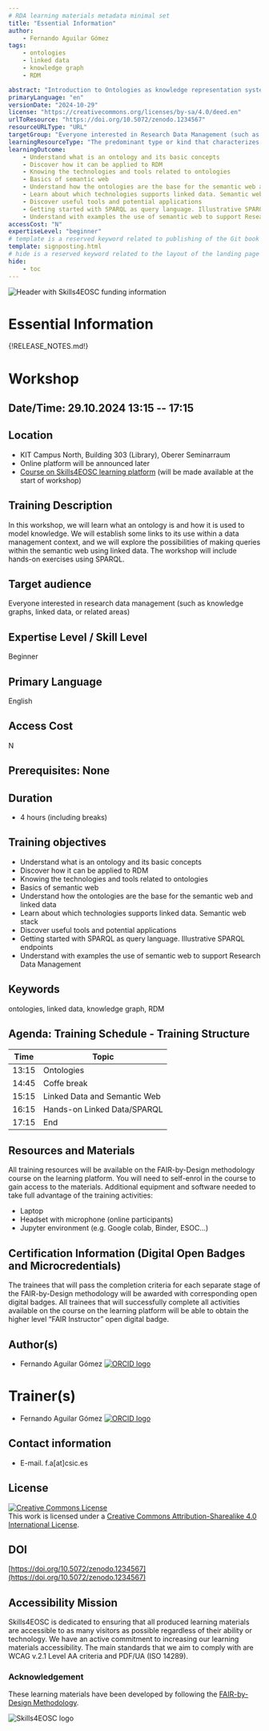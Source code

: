 ```yaml
---
# RDA learning materials metadata minimal set
title: "Essential Information"
author: 
    - Fernando Aguilar Gómez
tags: 
    - ontologies
    - linked data
    - knowledge graph
    - RDM

abstract: "Introduction to Ontologies as knowledge representation system and base of semantic web and linked data. The training includes hands on SPARQL"
primaryLanguage: "en"
versionDate: "2024-10-29"
license: "https://creativecommons.org/licenses/by-sa/4.0/deed.en"
urlToResource: "https://doi.org/10.5072/zenodo.1234567"
resourceURLType: "URL"
targetGroup: "Everyone interested in Research Data Management (such as knowledge graphs, linked data, or related areas)"
learningResourceType: "The predominant type or kind that characterizes the learning resource."
learningOutcome: 
    - Understand what is an ontology and its basic concepts
    - Discover how it can be applied to RDM
    - Knowing the technologies and tools related to ontologies
    - Basics of semantic web
    - Understand how the ontologies are the base for the semantic web and linked data
    - Learn about which technologies supports linked data. Semantic web stack
    - Discover useful tools and potential applications
    - Getting started with SPARQL as query language. Illustrative SPARQL endpoints
    - Understand with examples the use of semantic web to support Research Data Management
accessCost: "N"
expertiseLevel: "beginner"
# template is a reserved keyword related to publishing of the Git book itself and not part of the RDA metadata schema. Please leave it as is and don't edit it manually
template: signposting.html
# hide is a reserved keyword related to the layout of the landing page and not part of the RDA metadata schema. Please leave it as is and don't edit it manually
hide:
    - toc
---
```


![Header with Skills4EOSC funding information](./attachments/header.png)

# Essential Information

{!RELEASE_NOTES.md!}

# Workshop

## Date/Time: 29.10.2024 13:15 -- 17:15

## Location

- KIT Campus North, Building 303 (Library), Oberer Seminarraum
- Online platform will be announced later
- [Course on Skills4EOSC learning platform](https://learning.skills4eosc.eu/mod/forum/view.php?id=677) (will be made available at the start of workshop)

## Training Description

In this workshop, we will learn what an ontology is and how it is used to model knowledge.
We will establish some links to its use within a data management context, and we will explore the possibilities of making queries within the semantic web using linked data.
The workshop will include hands-on exercises using SPARQL.

## Target audience
Everyone interested in research data management (such as knowledge graphs, linked data, or related areas)

## Expertise Level / Skill Level
Beginner

## Primary Language
English

## Access Cost
N

## Prerequisites: None

## Duration

- 4 hours (including breaks)

## Training objectives

- Understand what is an ontology and its basic concepts
- Discover how it can be applied to RDM
- Knowing the technologies and tools related to ontologies
- Basics of semantic web
- Understand how the ontologies are the base for the semantic web and linked data
- Learn about which technologies supports linked data. Semantic web stack
- Discover useful tools and potential applications
- Getting started with SPARQL as query language. Illustrative SPARQL endpoints
- Understand with examples the use of semantic web to support Research Data Management

## Keywords

ontologies, linked data, knowledge graph, RDM

## Agenda: Training Schedule - Training Structure

| Time      | Topic                        |
|-----------|------------------------------|
| 13:15     | Ontologies                   |
| 14:45     | Coffe break |
| 15:15     | Linked Data and Semantic Web |
| 16:15     | Hands-on Linked Data/SPARQL  |
| 17:15     | End                          |

## Resources and Materials

All training resources will be available on the FAIR-by-Design methodology course on the learning platform. You will need to self-enrol in the course to gain access to the materials. Additional equipment and software needed to take full advantage of the training activities:

- Laptop
- Headset with microphone (online participants)
- Jupyter environment (e.g. Google colab, Binder, ESOC...)

## Certification Information (Digital Open Badges and Microcredentials)

The trainees that will pass the completion criteria for each separate stage of the FAIR-by-Design methodology will be awarded with corresponding open digital badges. All trainees that will successfully complete all activities available on the course on the learning platform will be able to obtain the higher level “FAIR Instructor” open digital badge. 

## Author(s)

- Fernando Aguilar Gómez [![ORCID logo](./attachments/orcid_16x16.webp)](https://orcid.org/0000-0001-9462-4831)

# Trainer(s)

- Fernando Aguilar Gómez [![ORCID logo](./attachments/orcid_16x16.webp)](https://orcid.org/0000-0001-9462-4831)

## Contact information

- E-mail. f.a[at]csic.es

## License

<a rel="license" href="http://creativecommons.org/licenses/by-sa/4.0/"><img alt="Creative Commons License" style="border-width:0" src="https://i.creativecommons.org/l/by-sa/4.0/88x31.png" /></a><br />This work is licensed under a <a rel="license" href="http://creativecommons.org/licenses/by-sa/4.0/">Creative Commons Attribution-Sharealike 4.0 International License</a>.

## DOI

[https://doi.org/10.5072/zenodo.1234567](https://doi.org/10.5072/zenodo.1234567)

## Accessibility Mission

Skills4EOSC is dedicated to ensuring that all produced learning materials are accessible to as many visitors as possible regardless of their ability or technology. We have an active commitment to increasing our learning materials accessibility. The main standards that we aim to comply with are WCAG v.2.1 Level AA criteria and PDF/UA (ISO 14289).

### Acknowledgement

These learning materials have been developed by following the [FAIR-by-Design Methodology](https://doi.org/10.5281/zenodo.7875540).

![Skills4EOSC logo](./attachments/skills4eosc.png)
